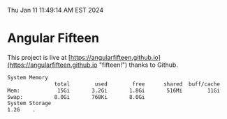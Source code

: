 Thu Jan 11 11:49:14 AM EST 2024

# Angular Fifteen


This project is live at [https://angularfifteen.github.io](https://angularfifteen.github.io "fifteen!") thanks to Github.

```bash
System Memory
               total        used        free      shared  buff/cache   available
Mem:            15Gi       3.2Gi       1.8Gi       516Mi        11Gi        12Gi
Swap:          8.0Gi       768Ki       8.0Gi
System Storage
1.2G	.
```
